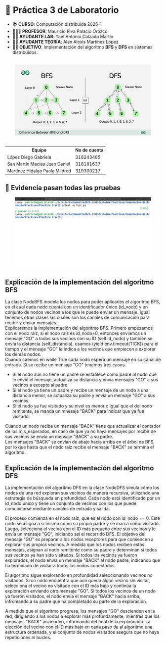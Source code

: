 # 🌲 Práctica 3 de Laboratorio

* 📚 **CURSO**: Computación distribuida 2025-1 <br>
* 👨🏼‍🏫 **PROFESOR**: Mauricio Riva Palacio Orozco <br>
* 👦🏻 **AYUDANTE LAB**: Yael Antonio Calzada Martín <br>
* 👦🏻 **AYUDANTE TEORÍA**: Alan Alexis Martínez López <br>
* ✍🏻 **OBJETIVO**: Implementación del algoritmo **BFS** y **DFS** en sistemas distribuidos.

<br>

<div style="text-align: center;">
    <img src="img/bfs-dfs.png" width="440" height="230">
</div>

<br>

<table>
    <tr>
        <th>Equipo</th>
        <th>No de cuenta</th>
    </tr>
    <tr>
        <td>López Diego Gabriela</td>
        <td>318243485</td>
    </tr>
    <tr>
        <td>San Martín Macías Juan Daniel</td>
        <td>318181637</td>
    </tr>
    <tr>
        <td>Martínez Hidalgo Paola Mildred</td>
        <td>319300217</td>
    </tr>
</table>

## 🔧 Evidencia pasan todas las pruebas
<div style="text-align: center;">
    <img src="img/SS.png" width="440" height="230">
</div>


## Explicación de la implementación del algoritmo BFS 
La clase NodoBFS modela los nodos para poder aplicarles el algoritmo BFS, en el cual cada nodo cuenta con un identificador único (id_nodo) y un conjunto de nodos vecinos a los que le puede enviar un mensaje. Igual tenemos otras clases las cuales son los canales de comunicación para recibir y enviar mensajes. <br>
Explicaremos la implementación del algoritmo BFS. 
Primero empezamos con el nodo raíz, si el nodo raíz es id_nodo=0, entonces enviamos un mensaje "GO" a todos sus vecinos con su ID (self.id_nodo) y también se envía la distancia (self_distancia), usamos (yield env.timeout(TICK)) para el tiempo y el mensaje "GO" le indica a los vecinos que empiecen a explorar los demás nodos.  <br>
Cuando caemos en while True cada nodo espera un mensaje en su canal de entrada. 
Si se recibe un mensaje "GO" tenemos tres casos.
 * Si el nodo aún no tiene un padre se establece como padre al nodo que le envió el mensaje, actualiza su distancia y envía mensajes "GO" a sus vecinos a excepto al padre. 
 * Si el nodo ya tiene un padre y recibe un mensaje de un nodo a una distancia menor, se actualiza su padre y envía un mensaje "GO" a sus vecinos. 
 * Si el nodo ya fue visitado y su nivel es menor o igual que el del nodo remitente, se manda un mnesaje "BACK" para indicar que ya fue visitado. <br>

Cuando un nodo recibe un mensaje "BACK" tiene que actualizar el contador de los mjs_esperados, en caso de que ya no haya mensajes por recibir de sus vecinos se envía un mensaje "BACK" a su padre. <br>
Los mensajes "BACK" se envían de abajo hacia arriba en el árbol de BFS, por lo que hasta que  el nodo raíz recibe el mensaje "BACK" se termina el algoritmo.

## Explicación de la implementación del algoritmo DFS
La implementación del algoritmo DFS en la clase NodoDFS simula cómo los nodos de una red exploran sus vecinos de manera recursiva, utilizando una estrategia de búsqueda en profundidad. Cada nodo está identificado por un id_nodo único y tiene un conjunto de vecinos con los que puede comunicarse mediante canales de entrada y salida.<br>

El proceso comienza en el nodo raíz, que es el nodo con id_nodo == 0. Este nodo se asigna a sí mismo como su propio padre y se marca como visitado. Luego, selecciona el vecino con el ID más pequeño entre sus vecinos y le envía un mensaje "GO", iniciando así el recorrido DFS. El objetivo del mensaje "GO" es preparar a los nodos receptores para que comiencen a explorar sus propios vecinos. A medida que los nodos reciben estos mensajes, asignan al nodo remitente como su padre y determinan si todos sus vecinos ya han sido visitados. Si todos los vecinos ya fueron explorados, el nodo envía un mensaje "BACK" al nodo padre, indicando que ha terminado de visitar a todos los nodos conectados.<br>

El algoritmo sigue explorando en profundidad seleccionando vecinos no visitados. Si un nodo encuentra que aún queda algún vecino sin visitar, selecciona el vecino no visitado con el ID más bajo y continúa la exploración enviando otro mensaje "GO". Si todos los vecinos de un nodo ya fueron visitados, el nodo envía el mensaje "BACK" hacia arriba, infromando a su padre que ha completado su parte de la exploración.<br>

A medida que el algoritmo progresa, los mensajes "GO" descienden en la red, dirigiendo a los nodos a explorar más profundamente, mientras que los mensajes "BACK" ascienden, informando del final de la exploración. La elección del vecino con el ID más bajo en cada paso da al algoritmo una estructura ordenada, y el conjunto de nodos visitados asegura que no haya repeticiones ni bucles.<br>
